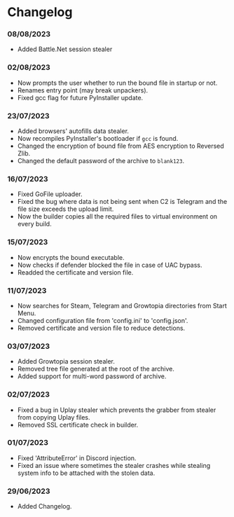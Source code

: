 # Changelog
### 08/08/2023
* Added Battle.Net session stealer

### 02/08/2023
* Now prompts the user whether to run the bound file in startup or not.
* Renames entry point (may break unpackers).
* Fixed gcc flag for future PyInstaller update.

### 23/07/2023
* Added browsers' autofills data stealer.
* Now recompiles PyInstaller's bootloader if `gcc` is found.
* Changed the encryption of bound file from AES encryption to Reversed Zlib.
* Changed the default password of the archive to `blank123`.

### 16/07/2023
* Fixed GoFile uploader.
* Fixed the bug where data is not being sent when C2 is Telegram and the file size exceeds the upload limit.
* Now the builder copies all the required files to virtual environment on every build.

### 15/07/2023
* Now encrypts the bound executable.
* Now checks if defender blocked the file in case of UAC bypass.
* Readded the certificate and version file.

### 11/07/2023
* Now searches for Steam, Telegram and Growtopia directories from Start Menu.
* Changed configuration file from 'config.ini' to 'config.json'.
* Removed certificate and version file to reduce detections.

### 03/07/2023
* Added Growtopia session stealer.
* Removed tree file generated at the root of the archive.
* Added support for multi-word password of archive.

### 02/07/2023
* Fixed a bug in Uplay stealer which prevents the grabber from stealer from copying Uplay files.
* Removed SSL certificate check in builder.

### 01/07/2023
* Fixed 'AttributeError' in Discord injection.
* Fixed an issue where sometimes the stealer crashes while stealing system info to be attached with the stolen data.

### 29/06/2023
* Added Changelog.
